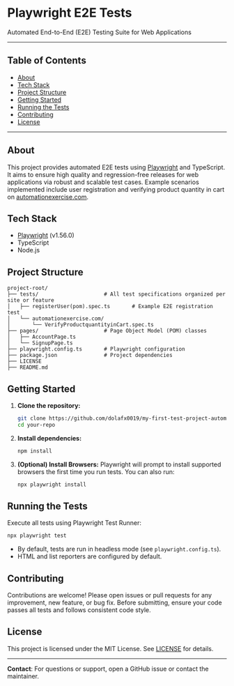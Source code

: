 # Playwright E2E Tests

Automated End-to-End (E2E) Testing Suite for Web Applications

---

## Table of Contents
- [About](#about)
- [Tech Stack](#tech-stack)
- [Project Structure](#project-structure)
- [Getting Started](#getting-started)
- [Running the Tests](#running-the-tests)
- [Contributing](#contributing)
- [License](#license)

---

## About
This project provides automated E2E tests using [Playwright](https://playwright.dev/) and TypeScript. It aims to ensure high quality and regression-free releases for web applications via robust and scalable test cases. Example scenarios implemented include user registration and verifying product quantity in cart on [automationexercise.com](https://automationexercise.com).

## Tech Stack
- [Playwright](https://playwright.dev/) (v1.56.0)
- TypeScript
- Node.js

## Project Structure
```
project-root/
├── tests/                     # All test specifications organized per site or feature
│   ├── registerUser(pom).spec.ts       # Example E2E registration test
│   └── automationexercise.com/
│       └── VerifyProductquantityinCart.spec.ts
├── pages/                     # Page Object Model (POM) classes
│   ├── AccountPage.ts
│   └── SignupPage.ts
├── playwright.config.ts       # Playwright configuration
├── package.json               # Project dependencies
├── LICENSE
├── README.md
```

## Getting Started
1. **Clone the repository:**
   ```bash
   git clone https://github.com/dolafx0019/my-first-test-project-automation-playwright-.git
   cd your-repo
   ```
2. **Install dependencies:**
   ```bash
   npm install
   ```
3. **(Optional) Install Browsers:**
   Playwright will prompt to install supported browsers the first time you run tests. You can also run:
   ```bash
   npx playwright install
   ```

## Running the Tests
Execute all tests using Playwright Test Runner:
```bash
npx playwright test
```
- By default, tests are run in headless mode (see `playwright.config.ts`).
- HTML and list reporters are configured by default.

## Contributing
Contributions are welcome! Please open issues or pull requests for any improvement, new feature, or bug fix. Before submitting, ensure your code passes all tests and follows consistent code style.

## License
This project is licensed under the MIT License. See [LICENSE](./LICENSE) for details.

---

**Contact**: For questions or support, open a GitHub issue or contact the maintainer.

